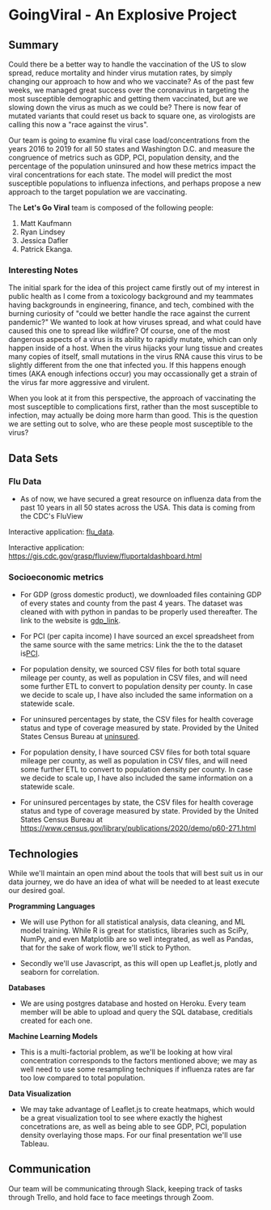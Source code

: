 
# GoingViral - An Explosive Project

## Summary

Could there be a better way to handle the vaccination of the US to slow spread, reduce mortality and hinder virus mutation rates, by simply changing our 
approach to how and who we vaccinate? As of the past few weeks, we managed great success over the coronavirus in targeting the most susceptible demographic
and getting them vaccinated, but are we slowing down the virus as much as we could be? There is now fear of mutated variants that could reset us back to square
one, as virologists are calling this now a "race against the virus". 

Our team is going to examine flu viral case load/concentrations from the years 2016 to 2019 for all 50 states and Washington D.C. 
and measure the congruence of metrics such as GDP, PCI, population density, and the percentage of the population uninsured and how these metrics impact the viral 
concentrations for each state. The model will predict the most susceptible populations to influenza infections, and perhaps propose a new approach 
to the target population we are vaccinating.



The **Let's Go Viral** team is composed of the following people:
1. Matt Kaufmann
2. Ryan Lindsey
3. Jessica Dafler
4. Patrick Ekanga.

### Interesting Notes

The initial spark for the idea of this project came firstly out of my interest in public health as I come from a toxicology background and my teammates having 
backgrounds in engineering, finance, and tech, combined with the burning curiosity of "could we better handle the race against the current pandemic?" We wanted to 
look at how viruses spread, and what could have caused this one to spread like wildfire? Of course, one of the most dangerous aspects of a virus is its ability to 
rapidly mutate, which can only happen inside of a host. When the virus hijacks your lung tissue and creates many copies of itself, small mutations in the virus RNA 
cause this virus to be slightly different from the one that infected you. If this happens enough times (AKA enough infections occur) you may occassionally get a 
strain of the virus far more aggressive and virulent.

When you look at it from this perspective, the approach of vaccinating the most susceptible to complications first, rather than the most susceptible to infection, 
may actually be doing more harm than good. This is the question we are setting out to solve, who are these people most susceptible to the virus?

## Data Sets

### Flu Data


+ As of now, we have secured a great resource on influenza data from the past 10 years in all 50 states across the USA. This data is coming from the CDC's FluView 

Interactive application: [flu_data](https://gis.cdc.gov/grasp/fluview/fluportaldashboard.html).

Interactive application: https://gis.cdc.gov/grasp/fluview/fluportaldashboard.html 

### Socioeconomic metrics

+  For GDP (gross domestic product), we downloaded files containing GDP of every states and county from the past 4 years. The dataset was cleaned with with python in pandas to be properly used thereafter. The link to the website is [gdp_link](https://apps.bea.gov/regional/downloadzip.cfm).

+ For PCI (per capita income) I have sourced an excel spreadsheet from the same source with the same metrics: Link the the to the dataset is[PCI](https://www.bea.gov/data/income-saving/personal-income-county-metro-and-other-areas).

+ For population density, we  sourced CSV files for both total square mileage per county, as well as population in CSV files, and will need some further ETL to
convert to population density per county. In case we decide to scale up, I have also included the same information on a statewide scale.


+ For uninsured percentages by state, the CSV files for health coverage status and type of coverage measured by state. Provided by the  United States Census Bureau at [uninsured](https://www.census.gov/library/publications/2020/demo/p60-271.html).

+ For population density, I have sourced CSV files for both total square mileage per county, as well as population in CSV files, and will need some further ETL to
convert to population density per county. In case we decide to scale up, I have also included the same information on a statewide scale.



+ For uninsured percentages by state, the CSV files for health coverage status and type of coverage measured by state. Provided by the  United States Census Bureau at https://www.census.gov/library/publications/2020/demo/p60-271.html


## Technologies


While we'll maintain an open mind about the tools that will best suit us in our data journey, we do have an idea of what will be needed to at least execute our 
desired goal.

**Programming Languages**

+ We will use Python for all statistical analysis, data cleaning, and ML model training. While R is great for statistics, libraries such as SciPy, NumPy,
and even Matplotlib are so well integrated, as well as Pandas, that for the sake of work flow, we'll stick to Python.

+ Secondly we'll use Javascript, as this will open up Leaflet.js, plotly and seaborn for correlation.

**Databases**

+ We are using postgres database and hosted on Heroku. Every team member will be able to upload and query the SQL database, creditials created for each one.
  
**Machine Learning Models**

+ This is a multi-factorial problem, as we'll be looking at how viral concentration corresponds to the factors mentioned above; we may as well
need to use some resampling techniques if influenza rates are far too low compared to total population.

**Data Visualization**

+ We may take advantage of Leaflet.js to create heatmaps, which would be a great visualization tool to see where exactly the highest concetrations are, as well
as being able to see GDP, PCI, population density overlaying those maps. For our final presentation we'll use Tableau.

## Communication

Our team will be communicating through Slack, keeping track of tasks through Trello, and hold face to face meetings through Zoom.
